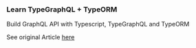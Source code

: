### Learn TypeGraphQL + TypeORM

Build GraphQL API with Typescript, TypeGraphQL and TypeORM

See original Article [here](https://dev.to/bnevilleoneill/how-to-build-a-graphql-api-with-typegraphql-and-typeorm-58fb)
